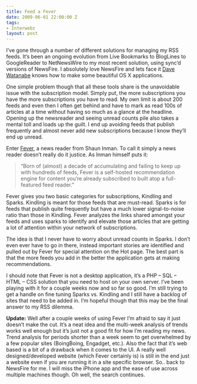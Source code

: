 ```yaml
---
title: Feed a Fever
date: 2009-06-01 22:00:00 Z
tags:
- Interwebz
layout: post
---
```


<div class="articleBody clearfix">
	 <p>I’ve gone through a number of different solutions for managing my RSS feeds. It’s been an ongoing evolution from Live Bookmarks to BlogLines to GoogleReader to NetNewsWire to my most recent solution, using sync’d versions of NewsFire. I absolutely love NewsFire and lets face it <a href="http://www.newsfirex.com/blog/">Dave Watanabe</a> knows how to make some beautiful OS X applications. </p>
	<p>One simple problem though that all these tools share is the unavoidable issue with the subscription model. Simply put, the more subscriptions you have the more subscriptions you have to read. My own limit is about 200 feeds and even then I often get behind and have to mark as read 100s of articles at a time without having so much as a glance at the headline. Opening up the newsreader and seeing unread counts pile also takes a mental toll and loads up the guilt. I end up avoiding feeds that publish frequently and almost never add new subscriptions because I know they’ll end up unread.</p>
	<p>Enter <a href="http://feedafever.com/">Fever</a>, a news reader from Shaun Inman. To call it simply a news reader doesn’t really do it justice. As Inman himself puts it:<br></p>
	<blockquote>“Born of (almost) a decade of accumulating and failing to keep up with hundreds of feeds, Fever is a self-hosted recommendation engine for content you’re already subscribed to built atop a full-featured feed reader.”</blockquote>
	<p>Fever gives you two basic categories for subscriptions, Kindling and Sparks. Kindling is meant for those feeds that are must-read. Sparks is for feeds that publish quite frequently but have a much lower signal-to-noise ratio than those in Kindling. Fever analyzes the links shared amongst your feeds and uses sparks to identify and elevate those articles that are getting a lot of attention within your network of subscriptions.</p>
	<p>The idea is that I never have to worry about unread counts in Sparks. I don’t even ever have to go in there, instead important stories are identified and pulled out by Fever for special attention on the Hot page. The best part is that the more feeds you add in the better the application gets at making recommendations. </p>
	<p>I should note that Fever is not a desktop application, it’s a PHP – SQL – HTML – CSS solution that you need to host on your own server. I’ve been playing with it for a couple weeks now and so far so good. I’m still trying to get a handle on fine tuning Sparks vs. Kindling and I still have a backlog of sites that need to be added in. I’m hopeful though that this may be the final answer to my RSS dilemma. </p>
	<p><strong>Update:</strong> Well after a couple weeks of using Fever I’m afraid to say it just doesn’t make the cut. It’s a neat idea and the multi-week analysis of trends works well enough but it’s just not a good fit for how I’m reading my news.  Trend analysis for periods shorter than a week seem to get overwhelmed by a few popular sites (BoingBoing, Engadget, etc.). Also the fact that it’s web based is a bit of a drawback when it comes to the UI. A really well designed/developed website (which Fever certainly is) is still in the end just a website even if you are running it in a site specific browser. So.. back to NewsFire for me. I will miss the iPhone app and the ease of use across multiple machines though. Oh well, the search continues. </p>
</div>
